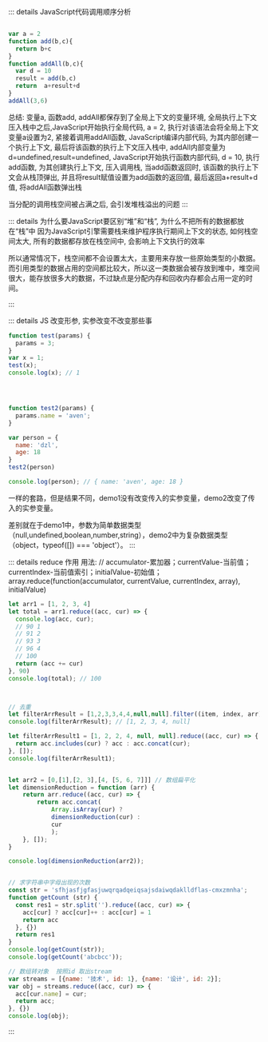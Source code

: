::: details JavaScript代码调用顺序分析
```js

var a = 2
function add(b,c){
  return b+c
}
function addAll(b,c){
  var d = 10
  result = add(b,c)
  return  a+result+d
}
addAll(3,6)
```

总结: 变量a, 函数add, addAll都保存到了全局上下文的变量环境, 全局执行上下文压入栈中之后,JavaScript开始执行全局代码, a = 2, 执行对该语法会将全局上下文变量a设置为2, 紧接着调用addAll函数, JavaScript编译内部代码, 为其内部创建一个执行上下文, 最后将该函数的执行上下文压入栈中, addAll内部变量为d=undefined,result=undefined, JavaScript开始执行函数内部代码, d = 10, 执行add函数, 为其创建执行上下文, 压入调用栈, 当add函数返回时, 该函数的执行上下文会从栈顶弹出, 并且将result赋值设置为add函数的返回值, 最后返回a+result+d值, 将addAll函数弹出栈

当分配的调用栈空间被占满之后, 会引发堆栈溢出的问题 
:::


::: details 为什么要JavaScript要区别“堆”和“栈”, 为什么不把所有的数据都放在“栈”中
因为JavaScript引擎需要栈来维护程序执行期间上下文的状态, 如何栈空间太大, 所有的数据都存放在栈空间中, 会影响上下文执行的效率

所以通常情况下，栈空间都不会设置太大，主要用来存放一些原始类型的小数据。而引用类型的数据占用的空间都比较大，所以这一类数据会被存放到堆中，堆空间很大，能存放很多大的数据，不过缺点是分配内存和回收内存都会占用一定的时间。


:::


::: details JS 改变形参, 实参改变不改变那些事  
```js
function test(params) {
  params = 3;
}
var x = 1;
test(x);
console.log(x); // 1




function test2(params) {
  params.name = 'aven';
}

var person = {
  name: 'dzl',
  age: 18
}
test2(person)

console.log(person); // { name: 'aven', age: 18 }
```

一样的套路，但是结果不同，demo1没有改变传入的实参变量，demo2改变了传入的实参变量。

差别就在于demo1中，参数为简单数据类型（null,undefined,boolean,number,string），demo2中为复杂数据类型（object，typeof([]) === 'object'）。
:::



::: details reduce 作用
用法: // accumulator-累加器；currentValue-当前值；currentIndex-当前值索引；initialValue-初始值；
array.reduce(function(accumulator, currentValue, currentIndex, array), initialValue)

```js
let arr1 = [1, 2, 3, 4]
let total = arr1.reduce((acc, cur) => {
  console.log(acc, cur);
  // 90 1
  // 91 2
  // 93 3
  // 96 4
  // 100
  return (acc += cur)
}, 90)
console.log(total); // 100



// 去重
let filterArrResult = [1,2,3,3,4,4,null,null].filter((item, index, arr) => arr.indexOf(item) === index)
console.log(filterArrResult); // [1, 2, 3, 4, null]

let filterArrResult1 = [1, 2, 2, 4, null, null].reduce((acc, cur) => {
  return acc.includes(cur) ? acc : acc.concat(cur);
}, []);
console.log(filterArrResult1);


let arr2 = [0,[1],[2, 3],[4, [5, 6, 7]]] // 数组扁平化
let dimensionReduction = function (arr) {
    return arr.reduce((acc, cur) => {
        return acc.concat(
            Array.isArray(cur) ?
            dimensionReduction(cur) :
            cur
            );
    }, []);
}

console.log(dimensionReduction(arr2));


// 求字符串中字母出现的次数
const str = 'sfhjasfjgfasjuwqrqadqeiqsajsdaiwqdaklldflas-cmxzmnha';
function getCount (str) {
  const res1 = str.split('').reduce((acc, cur) => {
    acc[cur] ? acc[cur]++ : acc[cur] = 1
    return acc
  }, {})
  return res1
}
console.log(getCount(str));
console.log(getCount('abcbcc'));

// 数组转对象  按照id 取出stream
var streams = [{name: '技术', id: 1}, {name: '设计', id: 2}];
var obj = streams.reduce((acc, cur) => {
  acc[cur.name] = cur;
  return acc;
}, {})
console.log(obj);
```
:::